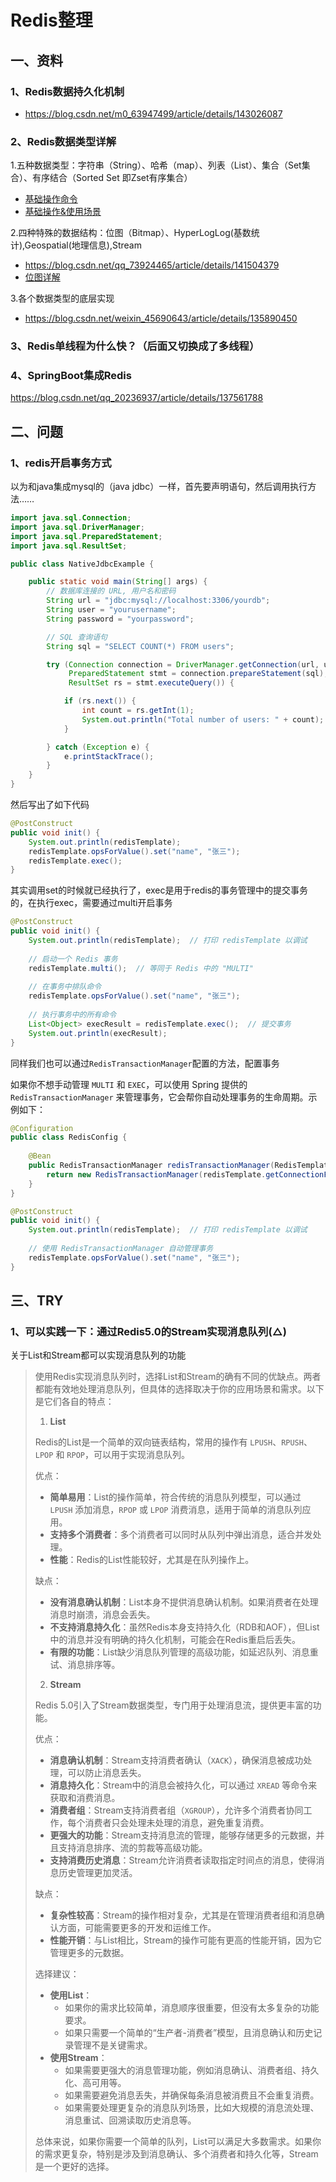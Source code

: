 # Redis整理

## 一、资料

### 1、Redis数据持久化机制

- https://blog.csdn.net/m0_63947499/article/details/143026087

### 2、Redis数据类型详解

1.五种数据类型：字符串（String）、哈希（map）、列表（List）、集合（Set集合）、有序结合（Sorted Set 即Zset有序集合）

- [基础操作命令](https://blog.csdn.net/m0_63947499/article/details/142671224 )
- [基础操作&使用场景](https://blog.csdn.net/qq_50596778/article/details/124554777)

2.四种特殊的数据结构：位图（Bitmap）、HyperLogLog(基数统计),Geospatial(地理信息),Stream  

- https://blog.csdn.net/qq_73924465/article/details/141504379
- [位图详解](https://blog.csdn.net/weixin_47363690/article/details/142872279)

3.各个数据类型的底层实现

- https://blog.csdn.net/weixin_45690643/article/details/135890450



### 3、Redis单线程为什么快？（后面又切换成了多线程）



### 4、SpringBoot集成Redis

https://blog.csdn.net/qq_20236937/article/details/137561788







## 二、问题

### 1、redis开启事务方式

以为和java集成mysql的（java jdbc）一样，首先要声明语句，然后调用执行方法……

```java
import java.sql.Connection;
import java.sql.DriverManager;
import java.sql.PreparedStatement;
import java.sql.ResultSet;

public class NativeJdbcExample {

    public static void main(String[] args) {
        // 数据库连接的 URL, 用户名和密码
        String url = "jdbc:mysql://localhost:3306/yourdb";
        String user = "yourusername";
        String password = "yourpassword";

        // SQL 查询语句
        String sql = "SELECT COUNT(*) FROM users";

        try (Connection connection = DriverManager.getConnection(url, user, password);
             PreparedStatement stmt = connection.prepareStatement(sql);
             ResultSet rs = stmt.executeQuery()) {

            if (rs.next()) {
                int count = rs.getInt(1);
                System.out.println("Total number of users: " + count);
            }

        } catch (Exception e) {
            e.printStackTrace();
        }
    }
}

```

然后写出了如下代码

```java
@PostConstruct
public void init() {
    System.out.println(redisTemplate);
    redisTemplate.opsForValue().set("name", "张三");
    redisTemplate.exec();
}
```

其实调用set的时候就已经执行了，exec是用于redis的事务管理中的提交事务的，在执行exec，需要通过multi开启事务

```java
@PostConstruct
public void init() {
    System.out.println(redisTemplate);  // 打印 redisTemplate 以调试
    
    // 启动一个 Redis 事务
    redisTemplate.multi();  // 等同于 Redis 中的 "MULTI"
    
    // 在事务中排队命令
    redisTemplate.opsForValue().set("name", "张三");
    
    // 执行事务中的所有命令
    List<Object> execResult = redisTemplate.exec();  // 提交事务
    System.out.println(execResult);
}

```

同样我们也可以通过`RedisTransactionManager`配置的方法，配置事务

如果你不想手动管理 `MULTI` 和 `EXEC`，可以使用 Spring 提供的 `RedisTransactionManager` 来管理事务，它会帮你自动处理事务的生命周期。示例如下：

```java
@Configuration
public class RedisConfig {
    
    @Bean
    public RedisTransactionManager redisTransactionManager(RedisTemplate<String, String> redisTemplate) {
        return new RedisTransactionManager(redisTemplate.getConnectionFactory());
    }
}

@PostConstruct
public void init() {
    System.out.println(redisTemplate);  // 打印 redisTemplate 以调试
    
    // 使用 RedisTransactionManager 自动管理事务
    redisTemplate.opsForValue().set("name", "张三");
}

```





## 三、TRY

### 1、可以实践一下：通过Redis5.0的Stream实现消息队列(△)

关于List和Stream都可以实现消息队列的功能

> 使用Redis实现消息队列时，选择List和Stream的确有不同的优缺点。两者都能有效地处理消息队列，但具体的选择取决于你的应用场景和需求。以下是它们各自的特点：
>
> 1. **List**
>
> Redis的List是一个简单的双向链表结构，常用的操作有 `LPUSH`、`RPUSH`、`LPOP` 和 `RPOP`，可以用于实现消息队列。
>
> 优点：
>
> - **简单易用**：List的操作简单，符合传统的消息队列模型，可以通过 `LPUSH` 添加消息，`RPOP` 或 `LPOP` 消费消息，适用于简单的消息队列应用。
> - **支持多个消费者**：多个消费者可以同时从队列中弹出消息，适合并发处理。
> - **性能**：Redis的List性能较好，尤其是在队列操作上。
>
> 缺点：
>
> - **没有消息确认机制**：List本身不提供消息确认机制。如果消费者在处理消息时崩溃，消息会丢失。
> - **不支持消息持久化**：虽然Redis本身支持持久化（RDB和AOF），但List中的消息并没有明确的持久化机制，可能会在Redis重启后丢失。
> - **有限的功能**：List缺少消息队列管理的高级功能，如延迟队列、消息重试、消息排序等。
>
> 2. **Stream**
>
> Redis 5.0引入了Stream数据类型，专门用于处理消息流，提供更丰富的功能。
>
> 优点：
>
> - **消息确认机制**：Stream支持消费者确认（`XACK`），确保消息被成功处理，可以防止消息丢失。
> - **消息持久化**：Stream中的消息会被持久化，可以通过 `XREAD` 等命令来获取和消费消息。
> - **消费者组**：Stream支持消费者组（`XGROUP`），允许多个消费者协同工作，每个消费者只会处理未处理的消息，避免重复消费。
> - **更强大的功能**：Stream支持消息流的管理，能够存储更多的元数据，并且支持消息排序、流的剪裁等高级功能。
> - **支持消费历史消息**：Stream允许消费者读取指定时间点的消息，使得消息历史管理更加灵活。
>
> 缺点：
>
> - **复杂性较高**：Stream的操作相对复杂，尤其是在管理消费者组和消息确认方面，可能需要更多的开发和运维工作。
> - **性能开销**：与List相比，Stream的操作可能有更高的性能开销，因为它管理更多的元数据。
>
> 选择建议：
>
> - **使用List**：
>   - 如果你的需求比较简单，消息顺序很重要，但没有太多复杂的功能要求。
>   - 如果只需要一个简单的“生产者-消费者”模型，且消息确认和历史记录管理不是关键需求。
> - **使用Stream**：
>   - 如果需要更强大的消息管理功能，例如消息确认、消费者组、持久化、高可用等。
>   - 如果需要避免消息丢失，并确保每条消息被消费且不会重复消费。
>   - 如果需要处理更复杂的消息队列场景，比如大规模的消息流处理、消息重试、回溯读取历史消息等。
>
> 总体来说，如果你需要一个简单的队列，List可以满足大多数需求。如果你的需求更复杂，特别是涉及到消息确认、多个消费者和持久化等，Stream是一个更好的选择。



